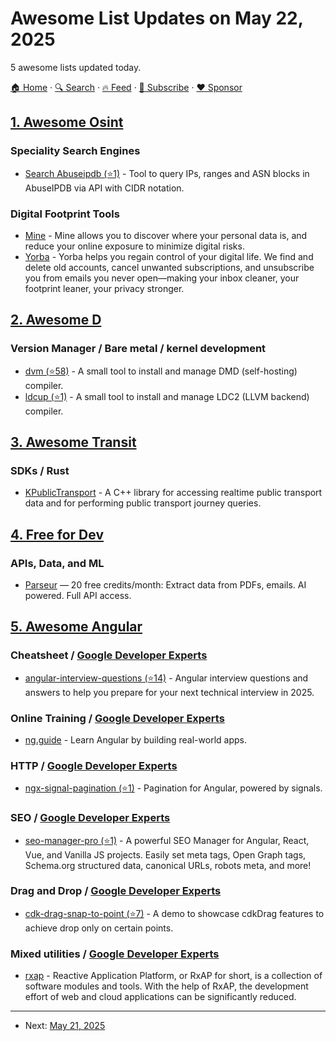 # Awesome List Updates on May 22, 2025

5 awesome lists updated today.

[🏠 Home](/README.md) · [🔍 Search](https://www.trackawesomelist.com/search/) · [🔥 Feed](https://www.trackawesomelist.com/rss.xml) · [📮 Subscribe](https://trackawesomelist.us17.list-manage.com/subscribe?u=d2f0117aa829c83a63ec63c2f&id=36a103854c) · [❤️  Sponsor](https://github.com/sponsors/theowenyoung)



## [1. Awesome Osint](/content/jivoi/awesome-osint/README.md)

### Speciality Search Engines

*   [Search Abuseipdb (⭐1)](https://github.com/oseasfr/search-abuseipdb) - Tool to query IPs, ranges and ASN blocks in AbuseIPDB via API with CIDR notation.

### Digital Footprint Tools

*   [Mine](https://www.saymine.com/mineapp) - Mine allows you to discover where your personal data is, and reduce your online exposure to minimize digital risks.
*   [Yorba](https://yorba.co/) - Yorba helps you regain control of your digital life. We find and delete old accounts, cancel unwanted subscriptions, and unsubscribe you from emails you never open—making your inbox cleaner, your footprint leaner, your privacy stronger.

## [2. Awesome D](/content/dlang-community/awesome-d/README.md)

### Version Manager / Bare metal / kernel development

*   [dvm (⭐58)](https://github.com/jacob-carlborg/dvm) - A small tool to install and manage DMD (self-hosting) compiler.
*   [ldcup (⭐1)](https://github.com/kassane/ldcup) - A small tool to install and manage LDC2 (LLVM backend) compiler.

## [3. Awesome Transit](/content/CUTR-at-USF/awesome-transit/README.md)

### SDKs / Rust

*   [KPublicTransport](https://invent.kde.org/libraries/kpublictransport) - A C++ library for accessing realtime public transport data and for performing public transport journey queries.

## [4. Free for Dev](/content/ripienaar/free-for-dev/README.md)

### APIs, Data, and ML

*   [Parseur](https://parseur.com) — 20 free credits/month: Extract data from PDFs, emails. AI powered. Full API access.

## [5. Awesome Angular](/content/PatrickJS/awesome-angular/README.md)

### Cheatsheet / [Google Developer Experts](https://developers.google.com/experts/all/technology/web-technologies)

*   [angular-interview-questions (⭐14)](https://github.com/Devinterview-io/angular-interview-questions) - Angular interview questions and answers to help you prepare for your next technical interview in 2025.

### Online Training / [Google Developer Experts](https://developers.google.com/experts/all/technology/web-technologies)

*   [ng.guide](https://ng.guide/) - Learn Angular by building real-world apps.

### HTTP / [Google Developer Experts](https://developers.google.com/experts/all/technology/web-technologies)

*   [ngx-signal-pagination (⭐1)](https://github.com/JPtenBerge/ngx-signal-pagination) - Pagination for Angular, powered by signals.

### SEO / [Google Developer Experts](https://developers.google.com/experts/all/technology/web-technologies)

*   [seo-manager-pro (⭐1)](https://github.com/mbsh-code/seo-manager-pro) - A powerful SEO Manager for Angular, React, Vue, and Vanilla JS projects. Easily set meta tags, Open Graph tags, Schema.org structured data, canonical URLs, robots meta, and more!

### Drag and Drop / [Google Developer Experts](https://developers.google.com/experts/all/technology/web-technologies)

*   [cdk-drag-snap-to-point (⭐7)](https://github.com/shhdharmen/cdk-drag-snap-to-point) - A demo to showcase cdkDrag features to achieve drop only on certain points.

### Mixed utilities / [Google Developer Experts](https://developers.google.com/experts/all/technology/web-technologies)

*   [rxap](https://gitlab.com/rxap/packages) - Reactive Application Platform, or RxAP for short, is a collection of software modules and tools. With the help of RxAP, the development effort of web and cloud applications can be significantly reduced.

---

- Next: [May 21, 2025](/content/2025/05/21/README.md)